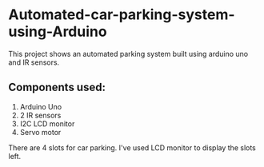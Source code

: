 # Automated-car-parking-system-using-Arduino
This project shows an automated parking system built using arduino uno and IR sensors. 

## Components used:
1. Arduino Uno
2. 2 IR sensors
3. I2C LCD monitor
4. Servo motor
   
There are 4 slots for car parking. I've used LCD monitor to display the slots left. 
